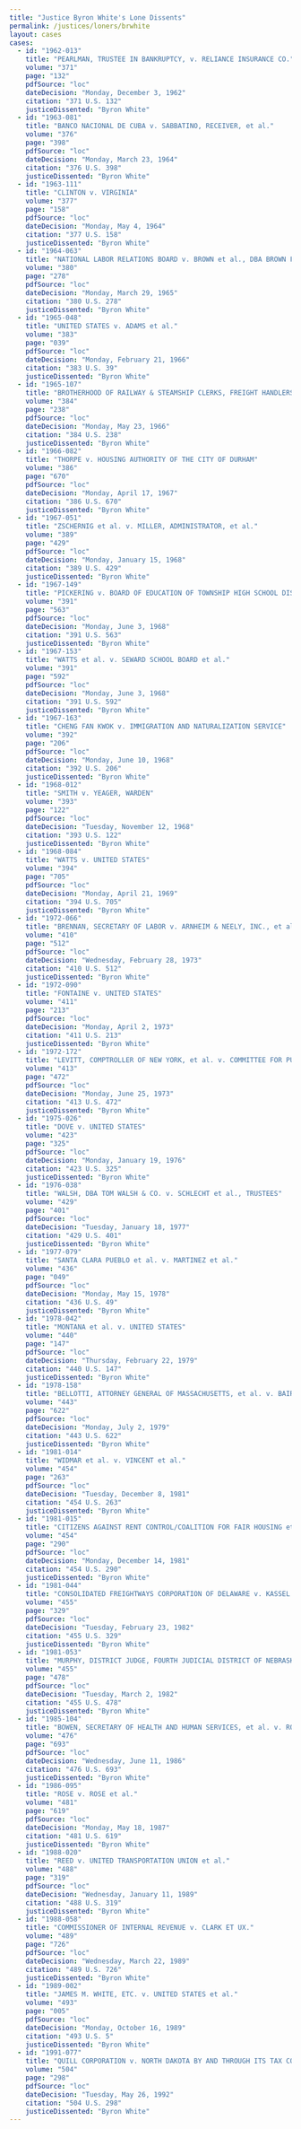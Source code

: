 ```yaml
---
title: "Justice Byron White's Lone Dissents"
permalink: /justices/loners/brwhite
layout: cases
cases:
  - id: "1962-013"
    title: "PEARLMAN, TRUSTEE IN BANKRUPTCY, v. RELIANCE INSURANCE CO."
    volume: "371"
    page: "132"
    pdfSource: "loc"
    dateDecision: "Monday, December 3, 1962"
    citation: "371 U.S. 132"
    justiceDissented: "Byron White"
  - id: "1963-081"
    title: "BANCO NACIONAL DE CUBA v. SABBATINO, RECEIVER, et al."
    volume: "376"
    page: "398"
    pdfSource: "loc"
    dateDecision: "Monday, March 23, 1964"
    citation: "376 U.S. 398"
    justiceDissented: "Byron White"
  - id: "1963-111"
    title: "CLINTON v. VIRGINIA"
    volume: "377"
    page: "158"
    pdfSource: "loc"
    dateDecision: "Monday, May 4, 1964"
    citation: "377 U.S. 158"
    justiceDissented: "Byron White"
  - id: "1964-063"
    title: "NATIONAL LABOR RELATIONS BOARD v. BROWN et al., DBA BROWN FOOD STORE, et al."
    volume: "380"
    page: "278"
    pdfSource: "loc"
    dateDecision: "Monday, March 29, 1965"
    citation: "380 U.S. 278"
    justiceDissented: "Byron White"
  - id: "1965-048"
    title: "UNITED STATES v. ADAMS et al."
    volume: "383"
    page: "039"
    pdfSource: "loc"
    dateDecision: "Monday, February 21, 1966"
    citation: "383 U.S. 39"
    justiceDissented: "Byron White"
  - id: "1965-107"
    title: "BROTHERHOOD OF RAILWAY & STEAMSHIP CLERKS, FREIGHT HANDLERS, EXPRESS & STATION EMPLOYEES, AFL-CIO, et al. v. FLORIDA EAST COAST RAILWAY CO."
    volume: "384"
    page: "238"
    pdfSource: "loc"
    dateDecision: "Monday, May 23, 1966"
    citation: "384 U.S. 238"
    justiceDissented: "Byron White"
  - id: "1966-082"
    title: "THORPE v. HOUSING AUTHORITY OF THE CITY OF DURHAM"
    volume: "386"
    page: "670"
    pdfSource: "loc"
    dateDecision: "Monday, April 17, 1967"
    citation: "386 U.S. 670"
    justiceDissented: "Byron White"
  - id: "1967-051"
    title: "ZSCHERNIG et al. v. MILLER, ADMINISTRATOR, et al."
    volume: "389"
    page: "429"
    pdfSource: "loc"
    dateDecision: "Monday, January 15, 1968"
    citation: "389 U.S. 429"
    justiceDissented: "Byron White"
  - id: "1967-149"
    title: "PICKERING v. BOARD OF EDUCATION OF TOWNSHIP HIGH SCHOOL DISTRICT 205, WILL COUNTY"
    volume: "391"
    page: "563"
    pdfSource: "loc"
    dateDecision: "Monday, June 3, 1968"
    citation: "391 U.S. 563"
    justiceDissented: "Byron White"
  - id: "1967-153"
    title: "WATTS et al. v. SEWARD SCHOOL BOARD et al."
    volume: "391"
    page: "592"
    pdfSource: "loc"
    dateDecision: "Monday, June 3, 1968"
    citation: "391 U.S. 592"
    justiceDissented: "Byron White"
  - id: "1967-163"
    title: "CHENG FAN KWOK v. IMMIGRATION AND NATURALIZATION SERVICE"
    volume: "392"
    page: "206"
    pdfSource: "loc"
    dateDecision: "Monday, June 10, 1968"
    citation: "392 U.S. 206"
    justiceDissented: "Byron White"
  - id: "1968-012"
    title: "SMITH v. YEAGER, WARDEN"
    volume: "393"
    page: "122"
    pdfSource: "loc"
    dateDecision: "Tuesday, November 12, 1968"
    citation: "393 U.S. 122"
    justiceDissented: "Byron White"
  - id: "1968-084"
    title: "WATTS v. UNITED STATES"
    volume: "394"
    page: "705"
    pdfSource: "loc"
    dateDecision: "Monday, April 21, 1969"
    citation: "394 U.S. 705"
    justiceDissented: "Byron White"
  - id: "1972-066"
    title: "BRENNAN, SECRETARY OF LABOR v. ARNHEIM & NEELY, INC., et al."
    volume: "410"
    page: "512"
    pdfSource: "loc"
    dateDecision: "Wednesday, February 28, 1973"
    citation: "410 U.S. 512"
    justiceDissented: "Byron White"
  - id: "1972-090"
    title: "FONTAINE v. UNITED STATES"
    volume: "411"
    page: "213"
    pdfSource: "loc"
    dateDecision: "Monday, April 2, 1973"
    citation: "411 U.S. 213"
    justiceDissented: "Byron White"
  - id: "1972-172"
    title: "LEVITT, COMPTROLLER OF NEW YORK, et al. v. COMMITTEE FOR PUBLIC EDUCATION & RELIGIOUS LIBERTY et al."
    volume: "413"
    page: "472"
    pdfSource: "loc"
    dateDecision: "Monday, June 25, 1973"
    citation: "413 U.S. 472"
    justiceDissented: "Byron White"
  - id: "1975-026"
    title: "DOVE v. UNITED STATES"
    volume: "423"
    page: "325"
    pdfSource: "loc"
    dateDecision: "Monday, January 19, 1976"
    citation: "423 U.S. 325"
    justiceDissented: "Byron White"
  - id: "1976-038"
    title: "WALSH, DBA TOM WALSH & CO. v. SCHLECHT et al., TRUSTEES"
    volume: "429"
    page: "401"
    pdfSource: "loc"
    dateDecision: "Tuesday, January 18, 1977"
    citation: "429 U.S. 401"
    justiceDissented: "Byron White"
  - id: "1977-079"
    title: "SANTA CLARA PUEBLO et al. v. MARTINEZ et al."
    volume: "436"
    page: "049"
    pdfSource: "loc"
    dateDecision: "Monday, May 15, 1978"
    citation: "436 U.S. 49"
    justiceDissented: "Byron White"
  - id: "1978-042"
    title: "MONTANA et al. v. UNITED STATES"
    volume: "440"
    page: "147"
    pdfSource: "loc"
    dateDecision: "Thursday, February 22, 1979"
    citation: "440 U.S. 147"
    justiceDissented: "Byron White"
  - id: "1978-158"
    title: "BELLOTTI, ATTORNEY GENERAL OF MASSACHUSETTS, et al. v. BAIRD et al."
    volume: "443"
    page: "622"
    pdfSource: "loc"
    dateDecision: "Monday, July 2, 1979"
    citation: "443 U.S. 622"
    justiceDissented: "Byron White"
  - id: "1981-014"
    title: "WIDMAR et al. v. VINCENT et al."
    volume: "454"
    page: "263"
    pdfSource: "loc"
    dateDecision: "Tuesday, December 8, 1981"
    citation: "454 U.S. 263"
    justiceDissented: "Byron White"
  - id: "1981-015"
    title: "CITIZENS AGAINST RENT CONTROL/COALITION FOR FAIR HOUSING et al. v. CITY OF BERKELEY, CALIFORNIA, et al."
    volume: "454"
    page: "290"
    pdfSource: "loc"
    dateDecision: "Monday, December 14, 1981"
    citation: "454 U.S. 290"
    justiceDissented: "Byron White"
  - id: "1981-044"
    title: "CONSOLIDATED FREIGHTWAYS CORPORATION OF DELAWARE v. KASSEL et al."
    volume: "455"
    page: "329"
    pdfSource: "loc"
    dateDecision: "Tuesday, February 23, 1982"
    citation: "455 U.S. 329"
    justiceDissented: "Byron White"
  - id: "1981-053"
    title: "MURPHY, DISTRICT JUDGE, FOURTH JUDICIAL DISTRICT OF NEBRASKA, DOUGLAS COUNTY v. HUNT"
    volume: "455"
    page: "478"
    pdfSource: "loc"
    dateDecision: "Tuesday, March 2, 1982"
    citation: "455 U.S. 478"
    justiceDissented: "Byron White"
  - id: "1985-104"
    title: "BOWEN, SECRETARY OF HEALTH AND HUMAN SERVICES, et al. v. ROY et al."
    volume: "476"
    page: "693"
    pdfSource: "loc"
    dateDecision: "Wednesday, June 11, 1986"
    citation: "476 U.S. 693"
    justiceDissented: "Byron White"
  - id: "1986-095"
    title: "ROSE v. ROSE et al."
    volume: "481"
    page: "619"
    pdfSource: "loc"
    dateDecision: "Monday, May 18, 1987"
    citation: "481 U.S. 619"
    justiceDissented: "Byron White"
  - id: "1988-020"
    title: "REED v. UNITED TRANSPORTATION UNION et al."
    volume: "488"
    page: "319"
    pdfSource: "loc"
    dateDecision: "Wednesday, January 11, 1989"
    citation: "488 U.S. 319"
    justiceDissented: "Byron White"
  - id: "1988-058"
    title: "COMMISSIONER OF INTERNAL REVENUE v. CLARK ET UX."
    volume: "489"
    page: "726"
    pdfSource: "loc"
    dateDecision: "Wednesday, March 22, 1989"
    citation: "489 U.S. 726"
    justiceDissented: "Byron White"
  - id: "1989-002"
    title: "JAMES M. WHITE, ETC. v. UNITED STATES et al."
    volume: "493"
    page: "005"
    pdfSource: "loc"
    dateDecision: "Monday, October 16, 1989"
    citation: "493 U.S. 5"
    justiceDissented: "Byron White"
  - id: "1991-077"
    title: "QUILL CORPORATION v. NORTH DAKOTA BY AND THROUGH ITS TAX COMMISSIONER, HEIDI HEITKAMP"
    volume: "504"
    page: "298"
    pdfSource: "loc"
    dateDecision: "Tuesday, May 26, 1992"
    citation: "504 U.S. 298"
    justiceDissented: "Byron White"
---
```

